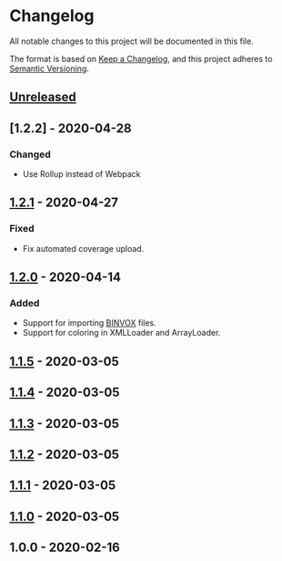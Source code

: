 # Changelog
All notable changes to this project will be documented in this file.

The format is based on [Keep a Changelog](https://keepachangelog.com/en/1.0.0/),
and this project adheres to [Semantic Versioning](https://semver.org).

## [Unreleased]

## [1.2.2] - 2020-04-28
### Changed
- Use Rollup instead of Webpack

## [1.2.1] - 2020-04-27
### Fixed
- Fix automated coverage upload.

## [1.2.0] - 2020-04-14
### Added
- Support for importing [BINVOX](https://www.patrickmin.com/binvox/binvox.html) files.
- Support for coloring in XMLLoader and ArrayLoader.

## [1.1.5] - 2020-03-05

## [1.1.4] - 2020-03-05

## [1.1.3] - 2020-03-05

## [1.1.2] - 2020-03-05

## [1.1.1] - 2020-03-05

## [1.1.0] - 2020-03-05

## 1.0.0 - 2020-02-16

[Unreleased]: https://github.com/andstor/copycat-action/compare/v1.2.1...HEAD
[1.2.1]: https://github.com/andstor/three-voxel-loader/compare/v1.2.0...v1.2.1
[1.2.0]: https://github.com/andstor/three-voxel-loader/compare/v1.1.0...v1.2.0
[1.1.5]: https://github.com/andstor/three-voxel-loader/compare/v1.1.0...v1.1.5
[1.1.4]: https://github.com/andstor/three-voxel-loader/compare/v1.1.0...v1.1.4
[1.1.3]: https://github.com/andstor/three-voxel-loader/compare/v1.1.0...v1.1.3
[1.1.2]: https://github.com/andstor/three-voxel-loader/compare/v1.1.1...v1.1.2
[1.1.1]: https://github.com/andstor/three-voxel-loader/compare/v1.1.0...v1.1.1
[1.1.0]: https://github.com/andstor/three-voxel-loader/compare/v1.0.0...v1.1.0
